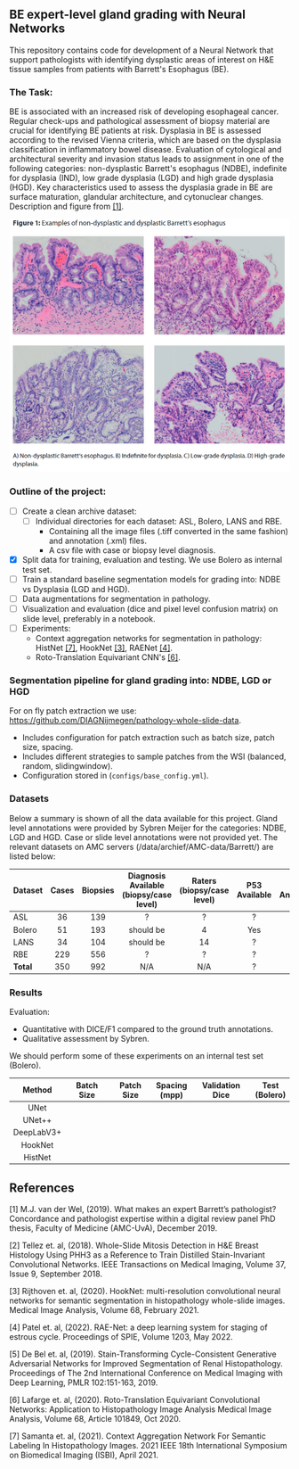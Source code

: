 ## BE expert-level gland grading with Neural Networks
This repository contains code for development of a Neural Network that support pathologists with identifying dysplastic 
areas of interest on H&E tissue samples from patients with Barrett's Esophagus (BE). 

### The Task:
BE is associated with an increased risk of developing esophageal cancer. Regular check-ups and pathological assessment of biopsy material are crucial for identifying BE patients at risk.
Dysplasia in BE is assessed according to the revised Vienna criteria, which are based on the dysplasia classification in inflammatory bowel disease. Evaluation of cytological and architectural severity and invasion status leads to assignment in
one of the following categories: non-dysplastic Barrett's esophagus (NDBE), indefinite for dysplasia (IND), low grade dysplasia (LGD) and high grade dysplasia (HGD). Key characteristics used to assess the
dysplasia grade in BE are surface maturation, glandular architecture, and cytonuclear changes. Description and figure from [[1]](#1).


![](images/examples_grading_BE.png)


### Outline of the project:

- [ ] Create a clean archive dataset:
  - [ ] Individual directories for each dataset: ASL, Bolero, LANS and RBE.
    * Containing all the image files (.tiff converted in the same fashion) and annotation (.xml) files.
    * A csv file with case or biopsy level diagnosis.
- [x] Split data for training, evaluation and testing. We use Bolero as internal test set.
- [ ] Train a standard baseline segmentation models for grading into: NDBE vs Dysplasia (LGD and HGD).
- [ ] Data augmentations for segmentation in pathology.
- [ ] Visualization and evaluation (dice and pixel level confusion matrix) on slide level, preferably in a notebook.
- [ ] Experiments:
  * Context aggregation networks for segmentation in pathology: HistNet [[7]](#7), HookNet [[3]](#3), RAENet [[4]](#4).
  * Roto-Translation Equivariant CNN's [[6]](#6).
  
### Segmentation pipeline for gland grading into: NDBE, LGD or HGD
For on fly patch extraction we use: https://github.com/DIAGNijmegen/pathology-whole-slide-data.
  * Includes configuration for patch extraction such as batch size, patch size, spacing.
  * Includes different strategies to sample patches from the WSI (balanced, random, slidingwindow).
  * Configuration stored in (`configs/base_config.yml`).

### Datasets 
Below a summary is shown of all the data available for this project. Gland level annotations were provided by Sybren Meijer for the categories: NDBE, LGD and HGD.
Case or slide level annotations were not provided yet. The relevant datasets on AMC servers (/data/archief/AMC-data/Barrett/) are listed below:

| Dataset   | Cases | Biopsies | Diagnosis Available<br/>(biopsy/case level) | Raters<br/>(biopsy/case level) | P53 <br/> Available | Lazy <br> Annotations |
|-----------|:-----:|:--------:|:-------------------------------------------:|:------------------------------:|:-------------------:|:---------------------:|
| ASL       |  36   |   139    |                      ?                      |               ?                |          ?          |          yes          |
| Bolero    |  51   |   193    |                  should be                  |               4                |         Yes         |          yes          |
| LANS      |  34   |   104    |                  should be                  |               14               |          ?          |          yes          |
| RBE       |  229  |   556    |                      ?                      |               ?                |          ?          |          no           |
| **Total** |  350  |   992    |                     N/A                     |              N/A               |          ?          |          N/A          |        |


### Results
Evaluation:
  * Quantitative with DICE/F1 compared to the ground truth annotations.
  * Qualitative assessment by Sybren.
  
We should perform some of these experiments on an internal test set (Bolero).

|   Method   | Batch Size | Patch Size | Spacing <br/> (mpp) | Validation Dice | Test <br/> (Bolero) |
|:----------:|:----------:|:----------:|:-------------------:|:---------------:|:-------------------:|
|    UNet    |            |            |                     |                 |                     |
|   UNet++   |            |            |                     |                 |                     |
| DeepLabV3+ |            |            |                     |                 |                     |
|  HookNet   |            |            |                     |                 |                     |
|  HistNet   |            |            |                     |                 |                     |


## References
<a id="1">[1]</a> 
M.J. van der Wel, (2019). 
What makes an expert Barrett’s pathologist? Concordance and pathologist expertise within a digital review panel
PhD thesis, Faculty of Medicine (AMC-UvA), December 2019.

<a id="2">[2]</a> 
Tellez et. al, (2018). 
Whole-Slide Mitosis Detection in H&E Breast Histology Using PHH3 as a Reference to Train Distilled Stain-Invariant Convolutional Networks.
IEEE Transactions on Medical Imaging, Volume 37, Issue 9, September 2018.

<a id="3">[3]</a> 
Rijthoven et. al, (2020). 
HookNet: multi-resolution convolutional neural networks for semantic segmentation in histopathology whole-slide images. 
Medical Image Analysis, Volume 68, February 2021.

<a id="4">[4]</a> 
Patel et. al, (2022). 
RAE-Net: a deep learning system for staging of estrous cycle. 
Proceedings of SPIE, Volume 1203, May 2022.

<a id="5">[5]</a> 
De Bel et. al, (2019). 
Stain-Transforming Cycle-Consistent Generative Adversarial Networks for Improved Segmentation of Renal Histopathology.
Proceedings of The 2nd International Conference on Medical Imaging with Deep Learning, PMLR 102:151-163, 2019.

<a id="6">[6]</a> 
Lafarge et. al, (2020). 
Roto-Translation Equivariant Convolutional Networks: Application to Histopathology Image Analysis
Medical Image Analysis, Volume 68, Article 101849, Oct 2020.

<a id="7">[7]</a> 
Samanta et. al, (2021). 
Context Aggregation Network For Semantic Labeling In Histopathology Images.
2021 IEEE 18th International Symposium on Biomedical Imaging (ISBI), April 2021.